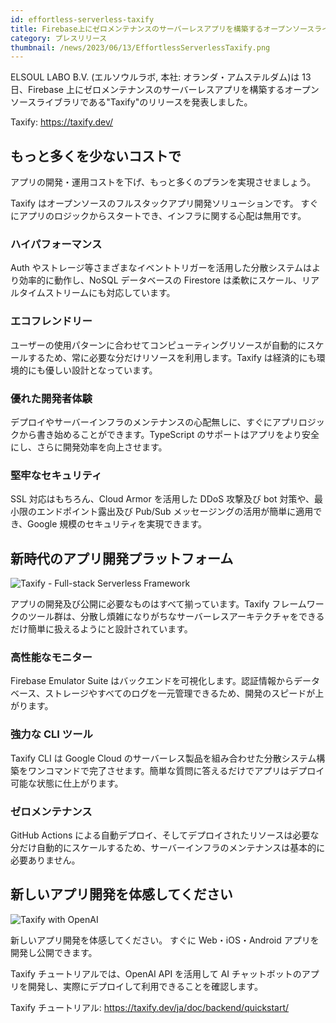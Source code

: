 ```yaml
---
id: effortless-serverless-taxify
title: Firebase上にゼロメンテナンスのサーバーレスアプリを構築するオープンソースライブラリ"Taxify"をリリース
category: プレスリリース
thumbnail: /news/2023/06/13/EffortlessServerlessTaxify.png
---
```


ELSOUL LABO B.V. (エルソウルラボ, 本社: オランダ・アムステルダム)は 13 日、Firebase 上にゼロメンテナンスのサーバーレスアプリを構築するオープンソースライブラリである"Taxify"のリリースを発表しました。

Taxify: https://taxify.dev/

## もっと多くを少ないコストで

アプリの開発・運用コストを下げ、もっと多くのプランを実現させましょう。

Taxify はオープンソースのフルスタックアプリ開発ソリューションです。
すぐにアプリのロジックからスタートでき、インフラに関する心配は無用です。

### ハイパフォーマンス

Auth やストレージ等さまざまなイベントトリガーを活用した分散システムはより効率的に動作し、NoSQL データベースの Firestore は柔軟にスケール、リアルタイムストリームにも対応しています。

### エコフレンドリー

ユーザーの使用パターンに合わせてコンピューティングリソースが自動的にスケールするため、常に必要な分だけリソースを利用します。Taxify は経済的にも環境的にも優しい設計となっています。

### 優れた開発者体験

デプロイやサーバーインフラのメンテナンスの心配無しに、すぐにアプリロジックから書き始めることができます。TypeScript のサポートはアプリをより安全にし、さらに開発効率を向上させます。

### 堅牢なセキュリティ

SSL 対応はもちろん、Cloud Armor を活用した DDoS 攻撃及び bot 対策や、最小限のエンドポイント露出及び Pub/Sub メッセージングの活用が簡単に適用でき、Google 規模のセキュリティを実現できます。

## 新時代のアプリ開発プラットフォーム

![Taxify - Full-stack Serverless Framework](https://storage.googleapis.com/taxify-assets/animation/taxify-cli-create-latest.gif)

アプリの開発及び公開に必要なものはすべて揃っています。Taxify フレームワークのツール群は、分散し煩雑になりがちなサーバーレスアーキテクチャをできるだけ簡単に扱えるようにと設計されています。

### 高性能なモニター

Firebase Emulator Suite はバックエンドを可視化します。認証情報からデータベース、ストレージやすべてのログを一元管理できるため、開発のスピードが上がります。

### 強力な CLI ツール

Taxify CLI は Google Cloud のサーバーレス製品を組み合わせた分散システム構築をワンコマンドで完了させます。簡単な質問に答えるだけでアプリはデプロイ可能な状態に仕上がります。

### ゼロメンテナンス

GitHub Actions による自動デプロイ、そしてデプロイされたリソースは必要な分だけ自動的にスケールするため、サーバーインフラのメンテナンスは基本的に必要ありません。

## 新しいアプリ開発を体感してください

![Taxify with OpenAI](https://storage.googleapis.com/taxify-assets/animation/taxify-chat-latest.gif)

新しいアプリ開発を体感してください。
すぐに Web・iOS・Android アプリを開発し公開できます。

Taxify チュートリアルでは、OpenAI API を活用して AI チャットボットのアプリを開発し、実際にデプロイして利用できることを確認します。

Taxify チュートリアル: https://taxify.dev/ja/doc/backend/quickstart/
